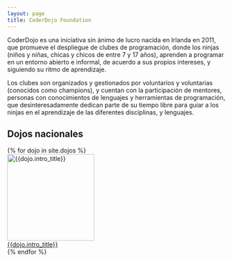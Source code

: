```yaml
---
layout: page
title: CoderDojo Foundation
---
```


CoderDojo es una iniciativa sin ánimo de lucro nacida en Irlanda en 2011, que promueve el despliegue de clubes de programación, donde los ninjas (niños y niñas, chicas y chicos de entre 7 y 17 años), aprenden a programar en un entorno abierto e informal, de acuerdo a  sus propios intereses, y siguiendo su ritmo de aprendizaje. 

Los clubes son organizados y gestionados por voluntarios y voluntarias (conocidos como champions), y cuentan con la participación de mentores, personas con conocimientos de lenguajes y herramientas de programación, que desinteresadamente dedican parte de su tiempo libre para guiar a los ninjas en el aprendizaje de las diferentes disciplinas, y lenguajes.



## Dojos nacionales

<div class="posts row">
    {% for dojo in site.dojos %}
        <div class="col-6 col-md-3">
            <div class="dojo">
                <div class="image text-center">
                    <a href="{{ site.baseurl }}{{ dojo.url }}" title="{{dojo.intro_title}}">
                        <img width="200" class="img-fluid" src="{{ dojo.intro_image }}" alt="{{dojo.intro_title}}" />
                    </a>
                </div>
                <div class="title">
                    <a href="{{ site.baseurl }}{{ dojo.url }}" title="{{dojo.intro_title}}">{{dojo.intro_title}}</a>
                </div>
            </div>
        </div>
    {% endfor %}
</div>